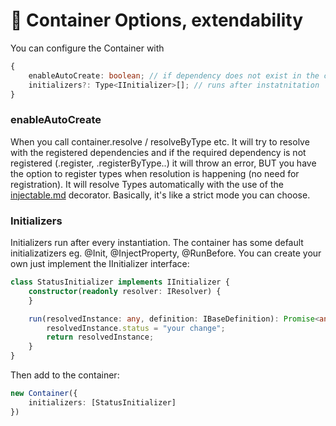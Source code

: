 # 🍎 Container Options, extendability

You can configure the Container with

```typescript
{
    enableAutoCreate: boolean; // if dependency does not exist in the container, create it and register
    initializers?: Type<IInitializer>[]; // runs after instatnitation 
}
```

### enableAutoCreate

When you call container.resolve / resolveByType etc. It will try to resolve with the registered dependencies and if the required dependency is not registered (.register, .registerByType..)  it will throw an error, BUT you have the option to register types when resolution is happening (no need for registration). It will resolve Types automatically with the use of the [injectable.md](decorators/injectable.md "mention") decorator. Basically, it's like a strict mode you can choose.

### Initializers

Initializers run after every instantiation. The container has some default initializatizers eg. @Init, @InjectProperty, @RunBefore. You can create your own just implement the IInitializer interface:

```typescript
class StatusInitializer implements IInitializer {
    constructor(readonly resolver: IResolver) {
    }

    run(resolvedInstance: any, definition: IBaseDefinition): Promise<any> {
        resolvedInstance.status = "your change";
        return resolvedInstance;
    }
}
```

Then add to the container:

```typescript
new Container({
    initializers: [StatusInitializer]
})
```
